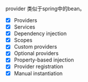 
provider 类似于spring中的bean。
- [x] Providers
- [x] Services
- [x] Dependency injection
- [x] Scopes
- [x] Custom providers
- [x] Optional providers
- [x] Property-based injection
- [x] Provider registration
- [x] Manual instantiation
